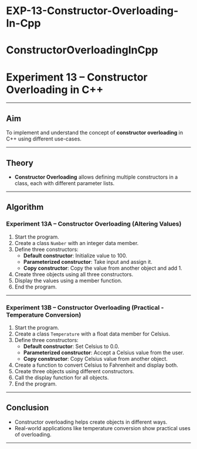 # EXP-13-Constructor-Overloading-In-Cpp

# ConstructorOverloadingInCpp

# Experiment 13 – Constructor Overloading in C++


---

## Aim  
To implement and understand the concept of **constructor overloading** in C++ using different use-cases.

---

## Theory

- **Constructor Overloading** allows defining multiple constructors in a class, each with different parameter lists.

---

## Algorithm

### Experiment 13A – Constructor Overloading (Altering Values)

1. Start the program.
2. Create a class `Number` with an integer data member.
3. Define three constructors:
   - **Default constructor**: Initialize value to 100.
   - **Parameterized constructor**: Take input and assign it.
   - **Copy constructor**: Copy the value from another object and add 1.
4. Create three objects using all three constructors.
5. Display the values using a member function.
6. End the program.

---

### Experiment 13B – Constructor Overloading (Practical - Temperature Conversion)

1. Start the program.
2. Create a class `Temperature` with a float data member for Celsius.
3. Define three constructors:
   - **Default constructor**: Set Celsius to 0.0.
   - **Parameterized constructor**: Accept a Celsius value from the user.
   - **Copy constructor**: Copy Celsius value from another object.
4. Create a function to convert Celsius to Fahrenheit and display both.
5. Create three objects using different constructors.
6. Call the display function for all objects.
7. End the program.

---

## Conclusion

- Constructor overloading helps create objects in different ways.
- Real-world applications like temperature conversion show practical uses of overloading.

---
